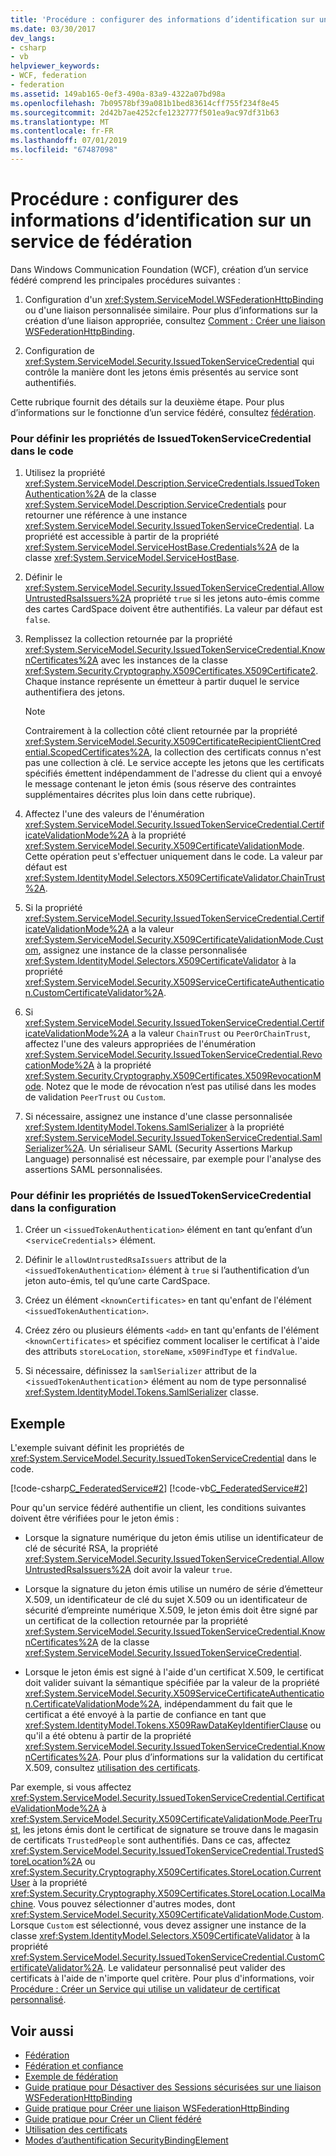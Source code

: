 ```yaml
---
title: 'Procédure : configurer des informations d’identification sur un service de fédération'
ms.date: 03/30/2017
dev_langs:
- csharp
- vb
helpviewer_keywords:
- WCF, federation
- federation
ms.assetid: 149ab165-0ef3-490a-83a9-4322a07bd98a
ms.openlocfilehash: 7b09578bf39a081b1bed83614cff755f234f8e45
ms.sourcegitcommit: 2d42b7ae4252cfe1232777f501ea9ac97df31b63
ms.translationtype: MT
ms.contentlocale: fr-FR
ms.lasthandoff: 07/01/2019
ms.locfileid: "67487098"
---
```

# <a name="how-to-configure-credentials-on-a-federation-service"></a>Procédure : configurer des informations d’identification sur un service de fédération
Dans Windows Communication Foundation (WCF), création d’un service fédéré comprend les principales procédures suivantes :  
  
1. Configuration d'un <xref:System.ServiceModel.WSFederationHttpBinding> ou d'une liaison personnalisée similaire. Pour plus d’informations sur la création d’une liaison appropriée, consultez [Comment : Créer une liaison WSFederationHttpBinding](../../../../docs/framework/wcf/feature-details/how-to-create-a-wsfederationhttpbinding.md).  
  
2. Configuration de <xref:System.ServiceModel.Security.IssuedTokenServiceCredential> qui contrôle la manière dont les jetons émis présentés au service sont authentifiés.  
  
 Cette rubrique fournit des détails sur la deuxième étape. Pour plus d’informations sur le fonctionne d’un service fédéré, consultez [fédération](../../../../docs/framework/wcf/feature-details/federation.md).  
  
### <a name="to-set-the-properties-of-issuedtokenservicecredential-in-code"></a>Pour définir les propriétés de IssuedTokenServiceCredential dans le code  
  
1. Utilisez la propriété <xref:System.ServiceModel.Description.ServiceCredentials.IssuedTokenAuthentication%2A> de la classe <xref:System.ServiceModel.Description.ServiceCredentials> pour retourner une référence à une instance <xref:System.ServiceModel.Security.IssuedTokenServiceCredential>. La propriété est accessible à partir de la propriété <xref:System.ServiceModel.ServiceHostBase.Credentials%2A> de la classe <xref:System.ServiceModel.ServiceHostBase>.  
  
2. Définir le <xref:System.ServiceModel.Security.IssuedTokenServiceCredential.AllowUntrustedRsaIssuers%2A> propriété `true` si les jetons auto-émis comme des cartes CardSpace doivent être authentifiés. La valeur par défaut est `false`.  
  
3. Remplissez la collection retournée par la propriété <xref:System.ServiceModel.Security.IssuedTokenServiceCredential.KnownCertificates%2A> avec les instances de la classe <xref:System.Security.Cryptography.X509Certificates.X509Certificate2>. Chaque instance représente un émetteur à partir duquel le service authentifiera des jetons.  
  
    > [!NOTE]
    >  Contrairement à la collection côté client retournée par la propriété <xref:System.ServiceModel.Security.X509CertificateRecipientClientCredential.ScopedCertificates%2A>, la collection des certificats connus n'est pas une collection à clé. Le service accepte les jetons que les certificats spécifiés émettent indépendamment de l'adresse du client qui a envoyé le message contenant le jeton émis (sous réserve des contraintes supplémentaires décrites plus loin dans cette rubrique).  
  
4. Affectez l'une des valeurs de l'énumération <xref:System.ServiceModel.Security.IssuedTokenServiceCredential.CertificateValidationMode%2A> à la propriété <xref:System.ServiceModel.Security.X509CertificateValidationMode>. Cette opération peut s'effectuer uniquement dans le code. La valeur par défaut est <xref:System.IdentityModel.Selectors.X509CertificateValidator.ChainTrust%2A>.  
  
5. Si la propriété <xref:System.ServiceModel.Security.IssuedTokenServiceCredential.CertificateValidationMode%2A> a la valeur <xref:System.ServiceModel.Security.X509CertificateValidationMode.Custom>, assignez une instance de la classe personnalisée <xref:System.IdentityModel.Selectors.X509CertificateValidator> à la propriété <xref:System.ServiceModel.Security.X509ServiceCertificateAuthentication.CustomCertificateValidator%2A>.  
  
6. Si <xref:System.ServiceModel.Security.IssuedTokenServiceCredential.CertificateValidationMode%2A> a la valeur `ChainTrust` ou `PeerOrChainTrust`, affectez l'une des valeurs appropriées de l'énumération <xref:System.ServiceModel.Security.IssuedTokenServiceCredential.RevocationMode%2A> à la propriété <xref:System.Security.Cryptography.X509Certificates.X509RevocationMode>. Notez que le mode de révocation n’est pas utilisé dans les modes de validation `PeerTrust` ou `Custom`.  
  
7. Si nécessaire, assignez une instance d'une classe personnalisée <xref:System.IdentityModel.Tokens.SamlSerializer> à la propriété <xref:System.ServiceModel.Security.IssuedTokenServiceCredential.SamlSerializer%2A>. Un sérialiseur SAML (Security Assertions Markup Language) personnalisé est nécessaire, par exemple pour l'analyse des assertions SAML personnalisées.  
  
### <a name="to-set-the-properties-of-issuedtokenservicecredential-in-configuration"></a>Pour définir les propriétés de IssuedTokenServiceCredential dans la configuration  
  
1. Créer un `<issuedTokenAuthentication>` élément en tant qu’enfant d’un <`serviceCredentials`> élément.  
  
2. Définir le `allowUntrustedRsaIssuers` attribut de la `<issuedTokenAuthentication>` élément à `true` si l’authentification d’un jeton auto-émis, tel qu’une carte CardSpace.  
  
3. Créez un élément `<knownCertificates>` en tant qu'enfant de l'élément `<issuedTokenAuthentication>`.  
  
4. Créez zéro ou plusieurs éléments `<add>` en tant qu'enfants de l'élément `<knownCertificates>` et spécifiez comment localiser le certificat à l'aide des attributs `storeLocation`, `storeName`, `x509FindType` et `findValue`.  
  
5. Si nécessaire, définissez la `samlSerializer` attribut de la <`issuedTokenAuthentication`> élément au nom de type personnalisé <xref:System.IdentityModel.Tokens.SamlSerializer> classe.  
  
## <a name="example"></a>Exemple  
 L'exemple suivant définit les propriétés de <xref:System.ServiceModel.Security.IssuedTokenServiceCredential> dans le code.  
  
 [!code-csharp[C_FederatedService#2](../../../../samples/snippets/csharp/VS_Snippets_CFX/c_federatedservice/cs/source.cs#2)]
 [!code-vb[C_FederatedService#2](../../../../samples/snippets/visualbasic/VS_Snippets_CFX/c_federatedservice/vb/source.vb#2)]  
  
 Pour qu'un service fédéré authentifie un client, les conditions suivantes doivent être vérifiées pour le jeton émis :  
  
- Lorsque la signature numérique du jeton émis utilise un identificateur de clé de sécurité RSA, la propriété <xref:System.ServiceModel.Security.IssuedTokenServiceCredential.AllowUntrustedRsaIssuers%2A> doit avoir la valeur `true`.  
  
- Lorsque la signature du jeton émis utilise un numéro de série d’émetteur X.509, un identificateur de clé du sujet X.509 ou un identificateur de sécurité d’empreinte numérique X.509, le jeton émis doit être signé par un certificat de la collection retournée par la propriété <xref:System.ServiceModel.Security.IssuedTokenServiceCredential.KnownCertificates%2A> de la classe <xref:System.ServiceModel.Security.IssuedTokenServiceCredential>.  
  
- Lorsque le jeton émis est signé à l'aide d'un certificat X.509, le certificat doit valider suivant la sémantique spécifiée par la valeur de la propriété <xref:System.ServiceModel.Security.X509ServiceCertificateAuthentication.CertificateValidationMode%2A>, indépendamment du fait que le certificat a été envoyé à la partie de confiance en tant que <xref:System.IdentityModel.Tokens.X509RawDataKeyIdentifierClause> ou qu'il a été obtenu à partir de la propriété <xref:System.ServiceModel.Security.IssuedTokenServiceCredential.KnownCertificates%2A>. Pour plus d’informations sur la validation du certificat X.509, consultez [utilisation des certificats](../../../../docs/framework/wcf/feature-details/working-with-certificates.md).  
  
 Par exemple, si vous affectez <xref:System.ServiceModel.Security.IssuedTokenServiceCredential.CertificateValidationMode%2A> à <xref:System.ServiceModel.Security.X509CertificateValidationMode.PeerTrust>, les jetons émis dont le certificat de signature se trouve dans le magasin de certificats `TrustedPeople` sont authentifiés. Dans ce cas, affectez <xref:System.ServiceModel.Security.IssuedTokenServiceCredential.TrustedStoreLocation%2A> ou <xref:System.Security.Cryptography.X509Certificates.StoreLocation.CurrentUser> à la propriété <xref:System.Security.Cryptography.X509Certificates.StoreLocation.LocalMachine>. Vous pouvez sélectionner d'autres modes, dont <xref:System.ServiceModel.Security.X509CertificateValidationMode.Custom>. Lorsque `Custom` est sélectionné, vous devez assigner une instance de la classe <xref:System.IdentityModel.Selectors.X509CertificateValidator> à la propriété <xref:System.ServiceModel.Security.IssuedTokenServiceCredential.CustomCertificateValidator%2A>. Le validateur personnalisé peut valider des certificats à l'aide de n'importe quel critère. Pour plus d'informations, voir [Procédure : Créer un Service qui utilise un validateur de certificat personnalisé](../../../../docs/framework/wcf/extending/how-to-create-a-service-that-employs-a-custom-certificate-validator.md).  
  
## <a name="see-also"></a>Voir aussi

- [Fédération](../../../../docs/framework/wcf/feature-details/federation.md)
- [Fédération et confiance](../../../../docs/framework/wcf/feature-details/federation-and-trust.md)
- [Exemple de fédération](../../../../docs/framework/wcf/samples/federation-sample.md)
- [Guide pratique pour Désactiver des Sessions sécurisées sur une liaison WSFederationHttpBinding](../../../../docs/framework/wcf/feature-details/how-to-disable-secure-sessions-on-a-wsfederationhttpbinding.md)
- [Guide pratique pour Créer une liaison WSFederationHttpBinding](../../../../docs/framework/wcf/feature-details/how-to-create-a-wsfederationhttpbinding.md)
- [Guide pratique pour Créer un Client fédéré](../../../../docs/framework/wcf/feature-details/how-to-create-a-federated-client.md)
- [Utilisation des certificats](../../../../docs/framework/wcf/feature-details/working-with-certificates.md)
- [Modes d’authentification SecurityBindingElement](../../../../docs/framework/wcf/feature-details/securitybindingelement-authentication-modes.md)
